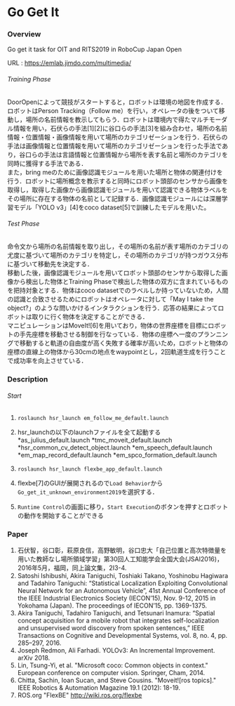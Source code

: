 # Go Get It

### Overview  

Go get it task for OIT and RITS2019 in RoboCup Japan Open

URL : https://emlab.jimdo.com/multimedia/

###### Training Phase

DoorOpenによって競技がスタートすると，ロボットは環境の地図を作成する． ロボットはPerson Tracking（Follow me）を行い，オペレータの後をついて移動し，場所の名前情報を教示してもらう．ロボットは環境内で得たマルチモーダル情報を用い，石伏らの手法[1][2]に谷口らの手法[3]を組み合わせ，場所の名前情報・位置情報・画像情報を用いて場所のカテゴリゼーションを行う．石伏らの手法は画像情報と位置情報を用いて場所のカテゴリゼーションを行った手法であり，谷口らの手法は言語情報と位置情報から場所を表す名前と場所のカテゴリを同時に獲得する手法である．  
また，bring meのために画像認識モジュールを用いた場所と物体の関連付けを行う．ロボットに場所概念を教示すると同時にロボット頭部のセンサから画像を取得し，取得した画像から画像認識モジュールを用いて認識できる物体ラベルをその場所に存在する物体の名前として記録する．画像認識モジュールには深層学習モデル「YOLO v3」[4]をcoco dataset[5]で訓練したモデルを用いた。
###### Test Phase

命令文から場所の名前情報を取り出し，その場所の名前が表す場所のカテゴリの尤度に基づいて場所のカテゴリを特定し，その場所のカテゴリが持つガウス分布に基づいて移動先を決定する．  
移動した後，画像認識モジュールを用いてロボット頭部のセンサから取得した画像から検出した物体とTraining Phaseで検出した物体の双方に含まれているものを把持対象とする．物体はcoco datasetでのラベルしか持っていないため，人間の認識と合致させるためにロボットはオペレータに対して「May I take the object?」のような問いかけるインタラクションを行う．応答の結果によってロボットは取りに行く物体を決定することができる．  
マニピュレーションはMoveIt![6]を用いており，物体の世界座標を目標にロボットの手先座標を移動させる制御を行なっている．物体の座標へ一度のプランニングで移動すると軌道の自由度が高く失敗する確率が高いため，ロボットと物体の座標の直線上の物体から30cmの地点をwaypointとし，2回軌道生成を行うことで成功率を向上させている．

### Description

###### Start

1. `roslaunch hsr_launch em_follow_me_default.launch`

2. hsr_launchの以下のlaunchファイルを全て起動する
*as_julius_default.launch
*tmc_moveit_default.launch
*hsr_common_cv_detect_object.launch
*em_speech_default.launch
*em_map_record_default.launch
*em_spco_formation_default.launch

3. `roslaunch hsr_launch flexbe_app_default.launch`

4. flexbe[7]のGUIが展開されるので`Load Behavior`から`Go_get_it_unknown_environment2019`を選択する．

5. `Runtime Control`の画面に移り，`Start Execution`のボタンを押すとロボットの動作を開始することができる

### Paper

1. 石伏智，谷口彰，萩原良信，高野敏明，谷口忠大「自己位置と高次特徴量を用いた教師なし場所領域学習」第30回人工知能学会全国大会(JSAI2016)，2016年5月，福岡，同上論文集，2I3-4.
2. Satoshi Ishibushi, Akira Taniguchi, Toshiaki Takano, Yoshinobu Hagiwara and Tadahiro Taniguchi: “Statistical Localization Exploiting Convolutional Neural Network for an Autonomous Vehicle”, 41st Annual Conference of the IEEE Industrial Electronics Society (IECON’15), Nov. 9-12, 2015 in Yokohama (Japan). The proceedings of IECON’15, pp. 1369-1375.
3. Akira Taniguchi, Tadahiro Taniguchi, and Tetsunari Inamura: “Spatial concept acquisition for a mobile robot that integrates self-localization and unsupervised word discovery from spoken sentences,” IEEE Transactions on Cognitive and Developmental Systems, vol. 8, no. 4, pp. 285–297, 2016.
4. Joseph Redmon, Ali Farhadi. YOLOv3: An Incremental Improvement. arXiv 2018.
5. Lin, Tsung-Yi, et al. "Microsoft coco: Common objects in context." European conference on computer vision. Springer, Cham, 2014.
6. Chitta, Sachin, Ioan Sucan, and Steve Cousins. "Moveit![ros topics]." IEEE Robotics & Automation Magazine 19.1 (2012): 18-19.
7. ROS.org "FlexBE" http://wiki.ros.org/flexbe
